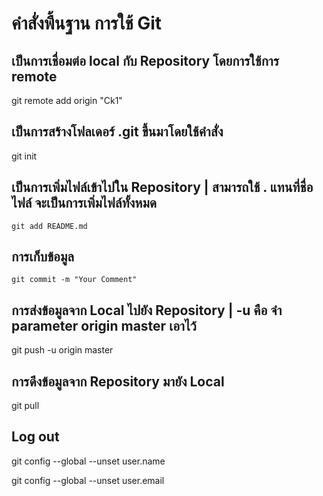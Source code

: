# คำสั่งพื้นฐาน การใช้ Git
## เป็นการเชื่อมต่อ local กับ Repository โดยการใช้การ remote
   git remote add origin "Ck1"
## เป็นการสร้างโฟลเดอร์ .git  ขึ้นมาโดยใช้คําสั่ง
   git init
## เป็นการเพิ่มไฟล์เข้าไปใน Repository | สามารถใช้ . แทนที่ชื่อไฟล์ จะเป็นการเพิ่มไฟล์ทั้งหมด
    git add README.md
## การเก็บข้อมูล
    git commit -m "Your Comment"
## การส่งข้อมูลจาก Local ไปยัง Repository | -u คือ จำ parameter origin master เอาไว้
   git push -u origin master
## การดึงข้อมูลจาก Repository มายัง Local
   git pull 
## Log out
git config --global --unset user.name

git config --global --unset user.email

